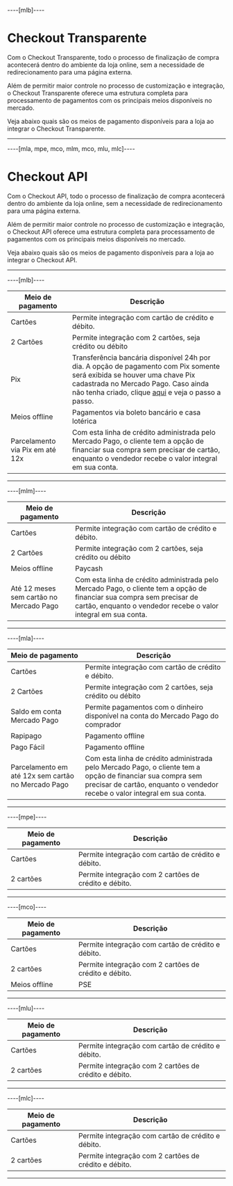 ----[mlb]----
# Checkout Transparente

Com o Checkout Transparente, todo o processo de finalização de compra acontecerá dentro do ambiente da loja online, sem a necessidade de redirecionamento para uma página externa. 

Além de permitir maior controle no processo de customização e integração, o Checkout Transparente oferece uma estrutura completa para processamento de pagamentos com os principais meios disponíveis no mercado.

Veja abaixo quais são os meios de pagamento disponíveis para a loja ao integrar o Checkout Transparente.

------------

----[mla, mpe, mco, mlm, mco, mlu, mlc]----
# Checkout API

Com o Checkout API, todo o processo de finalização de compra acontecerá dentro do ambiente da loja online, sem a necessidade de redirecionamento para uma página externa. 

Além de permitir maior controle no processo de customização e integração, o Checkout API oferece uma estrutura completa para processamento de pagamentos com os principais meios disponíveis no mercado.

Veja abaixo quais são os meios de pagamento disponíveis para a loja ao integrar o Checkout API.

------------
----[mlb]----

| Meio de pagamento | Descrição |
|---|---|
| Cartões | Permite integração com cartão de crédito e débito. |
| 2 Cartões | Permite integração com 2 cartões, seja crédito ou débito |
| Pix | Transferência bancária disponível 24h por dia. A opção de pagamento com Pix somente será exibida se houver uma chave Pix cadastrada no Mercado Pago. Caso ainda não tenha criado, clique [aqui](https://www.youtube.com/watch?v=60tApKYVnkA) e veja o passo a passo. |
| Meios offline | Pagamentos via boleto bancário e casa lotérica |
| Parcelamento via Pix em até 12x | Com esta linha de crédito administrada pelo Mercado Pago, o cliente tem a opção de financiar sua compra sem precisar de cartão, enquanto o vendedor recebe o valor integral em sua conta. |

------------

----[mlm]----

| Meio de pagamento | Descrição |
|---|---|
| Cartões | Permite integração com cartão de crédito e débito. |
| 2 Cartões | Permite integração com 2 cartões, seja crédito ou débito  |
| Meios offline | Paycash |
| Até 12 meses sem cartão no Mercado Pago | Com esta linha de crédito administrada pelo Mercado Pago, o cliente tem a opção de financiar sua compra sem precisar de cartão, enquanto o vendedor recebe o valor integral em sua conta. |

------------

----[mla]----

| Meio de pagamento | Descrição |
|---|---|
| Cartões | Permite integração com cartão de crédito e débito. |
| 2 Cartões | Permite integração com 2 cartões, seja crédito ou débito  |
| Saldo em conta Mercado Pago | Permite pagamentos com o dinheiro disponível na conta do Mercado Pago do comprador |
| Rapipago | Pagamento offline |
| Pago Fácil | Pagamento offline |
| Parcelamento em até 12x sem cartão no Mercado Pago | Com esta linha de crédito administrada pelo Mercado Pago, o cliente tem a opção de financiar sua compra sem precisar de cartão, enquanto o vendedor recebe o valor integral em sua conta. |

------------

----[mpe]----

| Meio de pagamento  | Descrição  |
| --- | --- |
| Cartões  | Permite integração com cartão de crédito e débito.  |
| 2 cartões  | Permite integração com 2 cartões de crédito e débito.  |

------------

----[mco]----

| Meio de pagamento  | Descrição  |
| --- | --- |
| Cartões  | Permite integração com cartão de crédito e débito.  |
| 2 cartões  | Permite integração com 2 cartões de crédito e débito.  |
| Meios offline  | PSE  |

------------

----[mlu]----

| Meio de pagamento  | Descrição  |
| --- | --- |
| Cartões  | Permite integração com cartão de crédito e débito.  |
| 2 cartões  | Permite integração com 2 cartões de crédito e débito.  |

------------

----[mlc]----

| Meio de pagamento  | Descrição  |
| --- | --- |
| Cartões  | Permite integração com cartão de crédito e débito.  |
| 2 cartões  | Permite integração com 2 cartões de crédito e débito.  |

------------